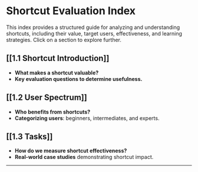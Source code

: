 # Shortcut Evaluation Index  

This index provides a structured guide for analyzing and understanding shortcuts, including their value, target users, effectiveness, and learning strategies. Click on a section to explore further.  

## **[[1.1 Shortcut Introduction]]**  
- **What makes a shortcut valuable?**
- **Key evaluation questions to determine usefulness.**

## **[[1.2 User Spectrum]]**  
- **Who benefits from shortcuts?** 
- **Categorizing users**: beginners, intermediates, and experts.

## **[[1.3 Tasks]]**  
- **How do we measure shortcut effectiveness?**
- **Real-world case studies** demonstrating shortcut impact. 

---
